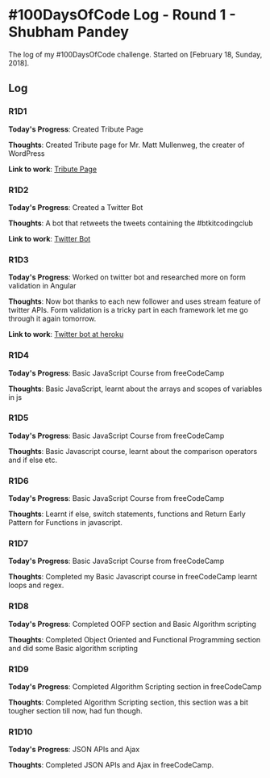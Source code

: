 # #100DaysOfCode Log - Round 1 - Shubham Pandey

The log of my #100DaysOfCode challenge. Started on [February 18, Sunday, 2018].

## Log

### R1D1 

**Today's Progress**: Created Tribute Page

**Thoughts**: Created Tribute page for Mr. Matt Mullenweg, the creater of WordPress 

**Link to work**: [Tribute Page](https://codepen.io/shubham9411/full/Jpppyj/)

### R1D2

**Today's Progress**: Created a Twitter Bot

**Thoughts**: A bot that retweets the tweets containing the #btkitcodingclub

**Link to work**: [Twitter Bot](https://twitter.com/btkitcodingclub)

### R1D3

**Today's Progress**: Worked on twitter bot and researched more on form validation in Angular

**Thoughts**: Now bot thanks to each new follower and uses stream feature of twitter APIs. Form validation is a tricky part in each framework let me go through it again tomorrow.

**Link to work**: [Twitter bot at heroku](https://nameless-waters-34797.herokuapp.com)

### R1D4

**Today's Progress**: Basic JavaScript Course from freeCodeCamp

**Thoughts**: Basic JavaScript, learnt about the arrays and scopes of variables in js

### R1D5

**Today's Progress**: Basic JavaScript Course from freeCodeCamp

**Thoughts**: Basic Javascript course, learnt about the comparison operators and if else etc.

### R1D6

**Today's Progress**: Basic JavaScript Course from freeCodeCamp

**Thoughts**: Learnt if else, switch statements, functions and Return Early Pattern for Functions in javascript.

### R1D7

**Today's Progress**: Basic JavaScript Course from freeCodeCamp

**Thoughts**: Completed my Basic Javascript course in freeCodeCamp learnt loops and regex.

### R1D8

**Today's Progress**: Completed OOFP section and Basic Algorithm scripting

**Thoughts**: Completed Object Oriented and Functional Programming section and did some Basic algorithm scripting 

### R1D9

**Today's Progress**: Completed Algorithm Scripting section in freeCodeCamp

**Thoughts**: Completed Algorithm Scripting section, this section was a bit tougher section till now, had fun though.

### R1D10

**Today's Progress**: JSON APIs and Ajax

**Thoughts**: Completed JSON APIs and Ajax in freeCodeCamp.
